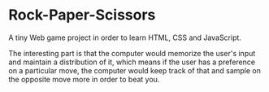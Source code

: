 # Rock-Paper-Scissors
A tiny Web game project in order to learn HTML, CSS and JavaScript.

The interesting part is that the computer would memorize the user's input and maintain a distribution of it, which means if the user has a preference on a particular move, the computer would keep track of that and sample on the opposite move more in order to beat you.
